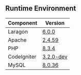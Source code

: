 ## Runtime Environment

| Component   | Version                                                  |
| ----------- | -------------------------------------------------------- |
| Laragon     | [6.0.0](https://laragon.org/download/)                   |
| Apache      | [2.4.59](https://www.apachelounge.com/download/)         |
| PHP         | [8.3.4](https://windows.php.net/download/)               |
| CodeIgniter | [3.2.0-dev](https://github.com/bcit-ci/CodeIgniter/)     |
| MySQL       | [8.0.36](https://dev.mysql.com/downloads/mysql/8.0.html) |
